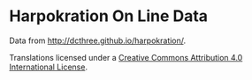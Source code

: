 Harpokration On Line Data
=========================

Data from <http://dcthree.github.io/harpokration/>.

Translations licensed under a [Creative Commons Attribution 4.0 International License](https://creativecommons.org/licenses/by/4.0/).
